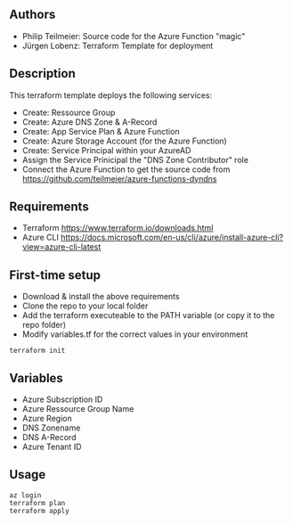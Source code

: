 ## Authors ##
* Philip Teilmeier: Source code for the Azure Function "magic"
* Jürgen Lobenz:    Terraform Template for deployment

## Description ##

This terraform template deploys the following services:
* Create: Ressource Group
* Create: Azure DNS Zone & A-Record
* Create: App Service Plan & Azure Function
* Create: Azure Storage Account (for the Azure Function)
* Create: Service Principal within your AzureAD 
* Assign the Service Prinicipal the "DNS Zone Contributor" role
* Connect the Azure Function to get the source code from https://github.com/teilmeier/azure-functions-dyndns

## Requirements ##
* Terraform     https://www.terraform.io/downloads.html
* Azure CLI     https://docs.microsoft.com/en-us/cli/azure/install-azure-cli?view=azure-cli-latest

## First-time setup ##
* Download & install the above requirements
* Clone the repo to your local folder
* Add the terraform executeable to the PATH variable (or copy it to the repo folder)
* Modify variables.tf for the correct values in your environment
~~~~
terraform init
~~~~

## Variables ##
* Azure Subscription ID
* Azure Ressource Group Name
* Azure Region
* DNS Zonename
* DNS A-Record
* Azure Tenant ID

## Usage ##
~~~~
az login
terraform plan
terraform apply
~~~~
